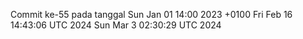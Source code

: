 Commit ke-55 pada tanggal Sun Jan 01 14:00 2023 +0100
Fri Feb 16 14:43:06 UTC 2024
Sun Mar  3 02:30:29 UTC 2024
